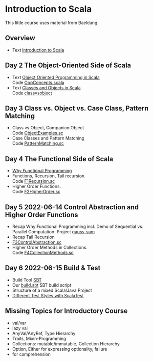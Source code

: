 # Introduction to Scala
This little course uses material from Baeldung.

## Overview
* Text [Introduction to Scala](https://www.baeldung.com/scala/scala-intro)
## Day 2 The Object-Oriented Side of Scala
* Text [Object Oriented Programming in Scala](https://www.baeldung.com/scala/oop-intro)<br>
  Code [OopConcepts.scala](https://github.com/Baeldung/scala-tutorials/blob/master/scala-core-oop/src/main/scala/com/baeldung/scala/oopinscala/OopConcepts.scala)
* Text [Classes and Objects in Scala](https://www.baeldung.com/scala/classes-objects)<br>
  Code [classvsobject](https://github.com/Baeldung/scala-tutorials/tree/master/scala-core-oop/src/main/scala/com/baeldung/scala/classvsobject)

## Day 3 Class vs. Object vs. Case Class, Pattern Matching
* Class vs Object, Companion Object<br>Code [ObjectExamples.sc](src/main/scala/classvsobject/ObjectExamples.sc)
* Case Classes and Pattern Matching<br>
  Code [PatternMatching.sc](src/main/scala/patternmatching/PatternMatching.sc)


## Day 4 The Functional Side of Scala
* [Why Functional Programming](src/main/scala/functions/F0WhyFunctional.md)
* Functions, Recursion, Tail recursion.<br>Code [F1Recursion.sc](src/main/scala/functions/F1Recursion.sc)
* Higher Order Functions.<br>Code [F2HigherOrder.sc](src/main/scala/functions/F2HigherOrder.sc)

## Day 5 2022-06-14 Control Abstraction and Higher Order Functions
* Recap Why Functional Programming incl. Demo of Sequential vs. Parallel Computation: Project [gauss-sum](../../../gauss-sum/)
* Recap Tail Recursion
* [F3ControlAbstraction.sc](src/main/scala/functions/F3ControlAbstraction.sc)
* Higher Order Methods in Collections.<br>Code [F4CollectionMethods.sc](src/main/scala/functions/F4CollectionMethods.sc)

## Day 6 2022-06-15 Build & Test
* Build Tool [SBT](https://www.scala-sbt.org/)
* Our [build.sbt](build.sbt) SBT build script
* Structure of a mixed Scala/Java Project
* [Different Test Styles with ScalaTest](src/test/scala/testDemo/)

## Missing Topics for Introductory Course
* val/var
* lazy val
* AnyVal/AnyRef, Type Hierarchy
* Traits, Mixin-Programming
* Collections: mutable/immutable, Collection Hierarchy
* Option, Either for expressing optionality, failure
* for comprehension
